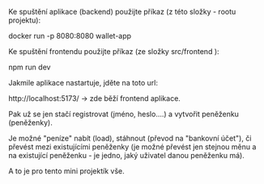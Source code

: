 Ke spuštění aplikace (backend) použijte příkaz (z této složky - rootu projektu):

docker run -p 8080:8080 wallet-app

Ke spuštění frontendu použijte příkaz (ze složky src/frontend ):

npm run dev

Jakmile aplikace nastartuje, jděte na toto url:

http://localhost:5173/ -> zde běží frontend aplikace.

Pak už se jen stačí registrovat (jméno, heslo....) a vytvořit peněženku (peněženky).

Je možné "peníze" nabít (load), stáhnout (převod na "bankovní účet"), či převést mezi existujícími peněženky (je možné převést jen stejnou měnu a na existující peněženku - je jedno, jaký uživatel danou peněženku má).

A to je pro tento mini projektík vše.